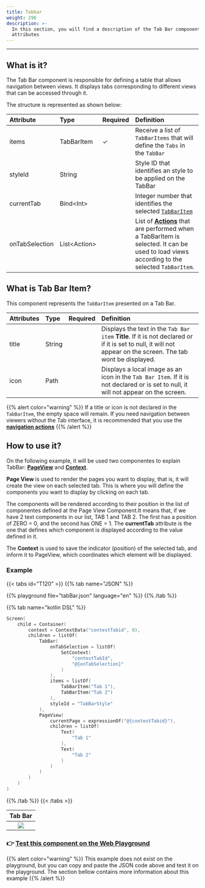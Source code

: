 ```yaml
---
title: Tabbar
weight: 296
description: >-
  In this section, you will find a description of the Tab Bar component and its
  attributes
---
```


---

## What is it?

The Tab Bar component is responsible for defining a table that allows navigation between views. It displays tabs corresponding to different views that can be accessed through it.

The structure is represented as shown below:

| **Attribute**  | **Type**           | Required | **Definition**                                                                                                                                                      |
| :------------- | :----------------- | :------- | :------------------------------------------------------------------------------------------------------------------------------------------------------------------ |
| items          | TabBarItem         | ✓        | Receive a list of `TabBarItems` that will define the `Tabs` in the `TabBar`                                                                                         |
| styleId        | String             |          | Style ID that identifies an style to be applied on the TabBar                                                                                                       |
| currentTab     | Bind&lt;Int&gt;    |          | Integer number that identifies the selected [`TabBarItem`](/pt/home/api/components/ui/tabview#what-is-tabitem)                                                      |
| onTabSelection | List&lt;Action&gt; |          | List of [**Actions**](/pt/home/api/actions/) that are performed when a TabBarItem is selected. It can be used to load views according to the selected `TabBarItem`. |

## What is Tab Bar **Item?**

This component represents the `TabBarItem` presented on a Tab Bar.

| **Attributes** | **Type** | Required | **Definition**                                                                                                                                                 |
| :------------- | :------- | :------- | :------------------------------------------------------------------------------------------------------------------------------------------------------------- |
| title          | String   |          | Displays the text in the `Tab Bar item` **Title**. If it is not declared or if it is set to null, it will not appear on the screen. The tab wont be displayed. |
| icon           | Path     |          | Displays a local image as an icon in the `Tab Bar Item`. If it is not declared or is set to null, it will not appear on the screen.                            |

{{% alert color="warning" %}}
If a title or icon is not declared in the `TabBarItem`, the empty space will remain. If you need navigation between viewers without the Tab interface, it is recommended that you use the [**navigation actions**](/pt/home/api/actions/navigate/)
{{% /alert %}}

## How to use it?

On the following example, it will be used two componentes to explain TabBar: [**PageView**](/pt/home/api/components/layout/pageview) and [**Context**](/pt/home/api/context/).

**Page View** is used to render the pages you want to display, that is, it will create the view on each selected tab. This is where you will define the components you want to display by clicking on each tab.

The components will be rendered according to their position in the list of componentes defined at the Page View Component.It means that, if we have 2 text components in our list, TAB 1 and TAB 2. The first has a position of ZERO = 0, and the second has ONE = 1. The **currentTab** attribute is the one that defines which component is displayed according to the value defined in it.

The **Context** is used to save the indicator \(position\) of the selected tab, and inform it to PageView, which coordinates which element will be displayed.

### Example

{{< tabs id="T120" >}}
{{% tab name="JSON" %}}

<!-- json-playground:tabBar.json
{
    "_beagleComponent_": "beagle:screenComponent",
    "child": {
        "_beagleComponent_": "beagle:container",
        "children": [
            {
                "_beagleComponent_": "beagle:tabBar",
                "items": [
                    {"title": "Tab 1"},
                    {"title": "Tab 2"}
                ],
                "styleId": "TabBarStyle",
                "onTabSelection": [
                    {
                        "_beagleAction_": "beagle:setContext",
                        "contextId": "contestTabId",
                        "value": "@{onTabSelection}"
                    }
                ]
            },
            {
                "_beagleComponent_": "beagle:pageView",
                "children": [
                    {
                        "_beagleComponent_": "beagle:text",
                        "text": "Tab 1"
                    },
                    {
                        "_beagleComponent_": "beagle:text",
                        "text": "Tab 2"
                    }
                ],
                "currentPage": "@{contestTabid}"
            }
        ],
        "context": {
            "id": "contestTabid",
            "value": 0
        }
    }
}
-->

{{% playground file="tabBar.json" language="en" %}}
{{% /tab %}}

{{% tab name="kotlin DSL" %}}

```kotlin
Screen(
    child = Container(
        context = ContextData("contestTabid", 0),
        children = listOf(
            TabBar(
                onTabSelection = listOf(
                    SetContext(
                        "contestTabId",
                        "@{onTabSelection}"
                    )
                ),
                items = listOf(
                    TabBarItem("Tab 1"),
                    TabBarItem("Tab 2")
                ),
                styleId = "TabBarStyle"
            ),
            PageView(
                currentPage = expressionOf("@{contestTabid}"),
                children = listOf(
                    Text(
                        "Tab 1"
                    ),
                    Text(
                        "Tab 2"
                    )
                )
            )
        )
    )
)
```

{{% /tab %}}
{{< /tabs >}}

|          Tab Bar          |
| :-----------------------: |
| ![](/beagle-tab-view.gif) |

### 👉 [Test this component on the Web Playground](https://beagle-playground.netlify.app/#/demo/default-components/analytics.json)

{{% alert color="warning" %}}
This example does not exist on the playground, but you can copy and paste the JSON code above and test it on the playground. The section bellow contains more information about this example
{{% /alert %}}
